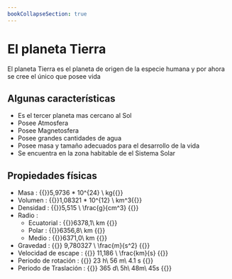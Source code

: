 ```yaml
---
bookCollapseSection: true
---
```


# El planeta Tierra

El planeta Tierra es el planeta de origen de la especie humana y por ahora se cree el único que posee vida

## Algunas características

- Es el tercer planeta mas cercano al Sol
- Posee Atmosfera
- Posee Magnetosfera
- Posee grandes cantidades de agua
- Posee masa y tamaño adecuados para el desarrollo de la vida
- Se encuentra en la zona habitable de el Sistema Solar

## Propiedades físicas

- Masa : {{<katex>}}5,9736 * 10^{24} \  kg{{</katex>}}
- Volumen : {{<katex>}}1,08321 * 10^{12} \ km^3{{</katex>}}
- Densidad : {{<katex>}}5,515 \  \frac{g}{cm^3} {{</katex>}}
- Radio :
    - Ecuatorial : {{<katex>}}6378,1\ km {{</katex>}}
    - Polar : {{<katex>}}6356,8\ km {{</katex>}}
    - Medio : {{<katex>}}6371,0\ km {{</katex>}}
- Gravedad : {{<katex>}} 9,780327 \  \frac{m}{s^2} {{</katex>}}
- Velocidad de escape : {{<katex>}} 11,186 \  \frac{km}{s} {{</katex>}}
- Periodo de rotación : {{<katex>}} 23 h\ 56 m\ 4.1 s {{</katex>}}
- Periodo de Traslación : {{<katex>}} 365 d\ 5h\ 48m\ 45s {{</katex>}}